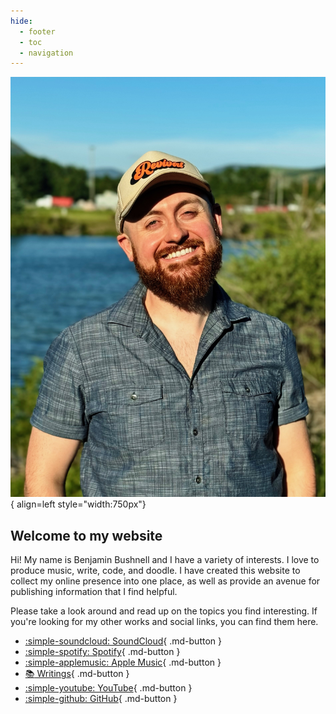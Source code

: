 ```yaml
---
hide:
  - footer
  - toc
  - navigation
---
```


![Benjamin Bushnell](img/ben_photo.jpeg){ align=left style="width:750px"}

## Welcome to my website

Hi! My name is Benjamin Bushnell and I have a variety of interests. I love to produce music, write, code, and doodle. I have created this website to collect my online presence into one place, as well as provide an avenue for publishing information that I find helpful.

Please take a look around and read up on the topics you find interesting. If you're looking for my other works and social links, you can find them here.

<div class="grid cards" markdown>

- [:simple-soundcloud: SoundCloud](https://soundcloud.com/voxide){ .md-button }
- [:simple-spotify: Spotify](https://open.spotify.com/artist/7D0S25Hwms2iiy65lpAOJW){ .md-button }
- [:simple-applemusic: Apple Music](https://music.apple.com/us/artist/voxide/920215932){ .md-button }
- [:books: Writings](https://books.benjaminbushnell.com){ .md-button }
- [:simple-youtube: YouTube](https://www.youtube.com/@benjaminbushnell){ .md-button }
- [:simple-github: GitHub](https://github.com/VoxideNebula){ .md-button }

</div>
